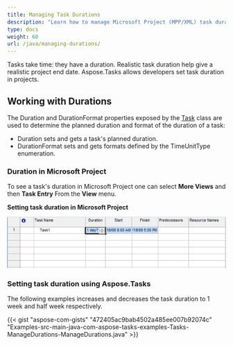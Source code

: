```yaml
---
title: Managing Task Durations
description: "Learn how to manage Microsoft Project (MPP/XML) task durations using Aspose.Tasks for Java."
type: docs
weight: 60
url: /java/managing-durations/
---
```


Tasks take time: they have a duration. Realistic task duration help give a realistic project end date. Aspose.Tasks allows developers set task duration in projects.

## **Working with Durations**
The Duration and DurationFormat properties exposed by the [Task](https://reference.aspose.com/tasks/java/com.aspose.tasks/Task/) class are used to determine the planned duration and format of the duration of a task:

- Duration sets and gets a task's planned duration.
- DurationFormat sets and gets formats defined by the TimeUnitType enumeration.

### **Duration in Microsoft Project**
To see a task's duration in Microsoft Project one can select **More Views** and then **Task Entry** From the **View** menu.

**Setting task duration in Microsoft Project**

![how to manage task duration in Microsoft Project](managing-durations_1.png)

### **Setting task duration using Aspose.Tasks**
The following examples increases and decreases the task duration to 1 week and half week respectively.

{{< gist "aspose-com-gists" "472405ac9bab4502a485ee007b92074c" "Examples-src-main-java-com-aspose-tasks-examples-Tasks-ManageDurations-ManageDurations.java" >}}
